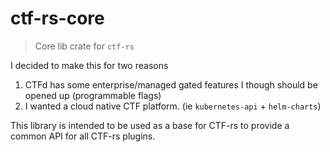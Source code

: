 # ctf-rs-core

> Core lib crate for `ctf-rs`

I decided to make this for two reasons

1. CTFd has some enterprise/managed gated features I though should be opened up (programmable flags)
2. I wanted a cloud native CTF platform. (ie `kubernetes-api` + `helm-charts`)

This library is intended to be used as a base for CTF-rs to provide a common API for all CTF-rs plugins.
